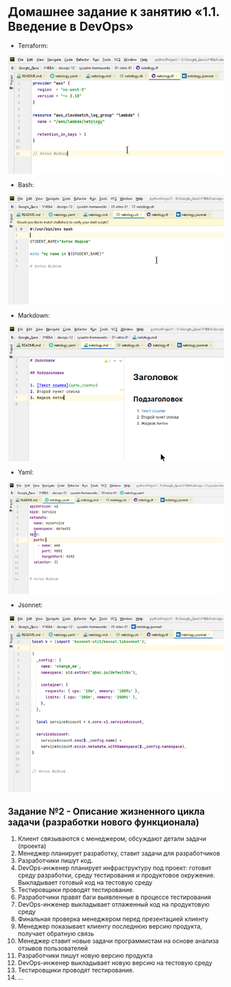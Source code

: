 # Домашнее задание к занятию «1.1. Введение в DevOps»

 - Terraform: 
 
 ![Терраформ](img/terraform.png)
- Bash: 

 ![bahs](img/bash.png)
- Markdown: 

![markdown](img/markdown.png)
- Yaml: 

![Yaml](img/yaml.png)
- Jsonnet: 

![Jsonnet](img/jsonnet.png)



## Задание №2 - Описание жизненного цикла задачи (разработки нового функционала)

1. Клиент связываются с менеджером, обсуждают детали задачи (проекта) 
2. Менеджер планирует разработку, ставит задачи для разработчиков 
3. Разработчики пишут код.
4. DevOps-инженер планирует инфраструктуру под проект: готовит среду разработки, среду тестирования и продуктовое окружение. Выкладывает готовый код на тестовую среду 
5. Тестировщики проводят тестирование.
6. Разработчики правят баги выявленные в процессе тестирования 
7. DevOps-инженер выкладывает отлаженный код на продуктовую среду 
8. Финальная проверка менеджером перед презентацией клиенту
9. Менеджер показывает клиенту последнюю версию продукта, получает обратную связь 
10. Менеджер ставит новые задачи программистам на основе анализа отзывов пользователей
11. Разработчики пишут новую версию продукта 
12. DevOps-инженер выкладывает новую версию на тестовую среду 
13. Тестировщики проводят тестирование.
14. ...

